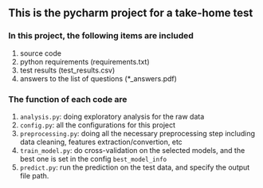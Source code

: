 ## This is the pycharm project for a take-home test

### In this project, the following items are included
1. source code 
2. python requirements (requirements.txt)
3. test results (test_results.csv)
4. answers to the list of questions (*_answers.pdf)


### The function of each code are
1. `analysis.py`: doing exploratory analysis for the raw data
2. `config.py`: all the configurations for this project
3. `preprocessing.py`: doing all the necessary preprocessing step including data cleaning, features extraction/convertion, etc
4. `train_model.py`: do cross-validation on the selected models, and the best one is set in the config `best_model_info`
5. `predict.py`: run the prediction on the test data, and specify the output file path. 

